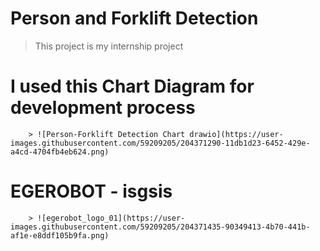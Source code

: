 # Person and Forklift Detection

> This project is my internship project

# I used this Chart Diagram for development process
        > ![Person-Forklift Detection Chart drawio](https://user-images.githubusercontent.com/59209205/204371290-11db1d23-6452-429e-a4cd-4704fb4eb624.png)

# EGEROBOT - isgsis
        > ![egerobot_logo_01](https://user-images.githubusercontent.com/59209205/204371435-90349413-4b70-441b-af1e-e8ddf105b9fa.png)
